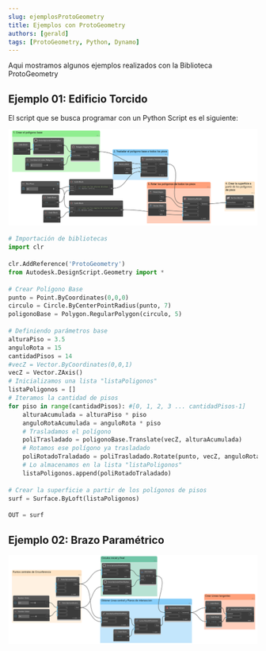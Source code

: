 ```yaml
---
slug: ejemplosProtoGeometry
title: Ejemplos con ProtoGeometry
authors: [gerald]
tags: [ProtoGeometry, Python, Dynamo]
---
```


Aqui mostramos algunos ejemplos realizados con la Biblioteca ProtoGeometry

<!--truncate-->

## Ejemplo 01: Edificio Torcido
El script que se busca programar con un Python Script es el siguiente:

![scriptEdificioTorcido](./img/scriptEdificioTorcido.png)


```py
# Importación de bibliotecas
import clr

clr.AddReference('ProtoGeometry')
from Autodesk.DesignScript.Geometry import *

# Crear Polígono Base
punto = Point.ByCoordinates(0,0,0)
circulo = Circle.ByCenterPointRadius(punto, 7)
poligonoBase = Polygon.RegularPolygon(circulo, 5)

# Definiendo parámetros base
alturaPiso = 3.5
anguloRota = 15
cantidadPisos = 14
#vecZ = Vector.ByCoordinates(0,0,1)
vecZ = Vector.ZAxis()
# Inicializamos una lista "listaPoligonos"
listaPoligonos = []
# Iteramos la cantidad de pisos
for piso in range(cantidadPisos): #[0, 1, 2, 3 ... cantidadPisos-1]
    alturaAcumulada = alturaPiso * piso
    anguloRotaAcumulada = anguloRota * piso
    # Trasladamos el polígono
    poliTrasladado = poligonoBase.Translate(vecZ, alturaAcumulada)
    # Rotamos ese polígono ya trasladado
    poliRotadoTraladado = poliTrasladado.Rotate(punto, vecZ, anguloRotaAcumulada)
    # Lo almacenamos en la lista "listaPoligonos"
    listaPoligonos.append(poliRotadoTraladado)

# Crear la superficie a partir de los polígonos de pisos
surf = Surface.ByLoft(listaPoligonos)

OUT = surf
```

## Ejemplo 02: Brazo Paramétrico


![scriptBrazoParametrico](./img/scriptBrazoParametrico.png)



